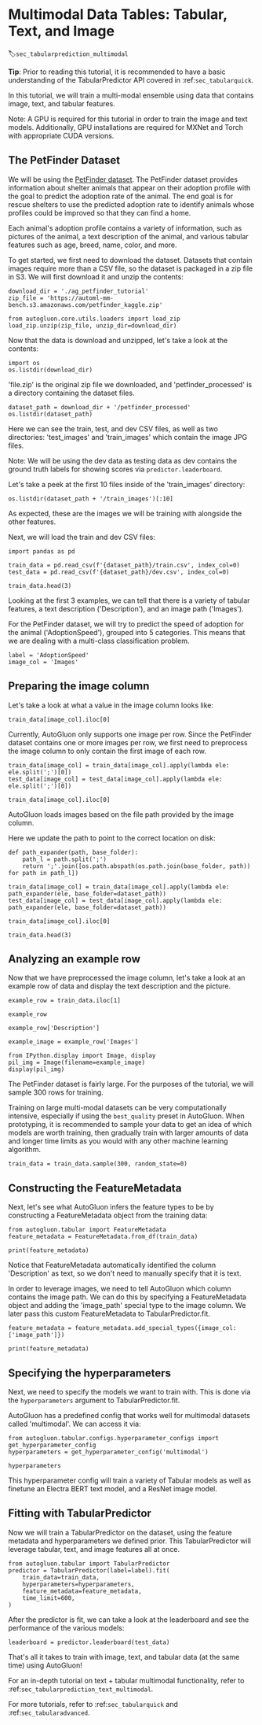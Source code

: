 # Multimodal Data Tables: Tabular, Text, and Image

:label:`sec_tabularprediction_multimodal`

**Tip**: Prior to reading this tutorial, it is recommended to have a basic understanding of the TabularPredictor API covered in :ref:`sec_tabularquick`.

In this tutorial, we will train a multi-modal ensemble using data that contains image, text, and tabular features.

Note: A GPU is required for this tutorial in order to train the image and text models. Additionally, GPU installations are required for MXNet and Torch with appropriate CUDA versions.

## The PetFinder Dataset

We will be using the [PetFinder dataset](https://www.kaggle.com/c/petfinder-adoption-prediction). The PetFinder dataset provides information about shelter animals that appear on their adoption profile with the goal to predict the adoption rate of the animal. The end goal is for rescue shelters to use the predicted adoption rate to identify animals whose profiles could be improved so that they can find a home.

Each animal's adoption profile contains a variety of information, such as pictures of the animal, a text description of the animal, and various tabular features such as age, breed, name, color, and more.

To get started, we first need to download the dataset. Datasets that contain images require more than a CSV file, so the dataset is packaged in a zip file in S3. We will first download it and unzip the contents:


```{.python .input}
download_dir = './ag_petfinder_tutorial'
zip_file = 'https://automl-mm-bench.s3.amazonaws.com/petfinder_kaggle.zip'
```


```{.python .input}
from autogluon.core.utils.loaders import load_zip
load_zip.unzip(zip_file, unzip_dir=download_dir)
```

Now that the data is download and unzipped, let's take a look at the contents:


```{.python .input}
import os
os.listdir(download_dir)
```

'file.zip' is the original zip file we downloaded, and 'petfinder_processed' is a directory containing the dataset files.


```{.python .input}
dataset_path = download_dir + '/petfinder_processed'
os.listdir(dataset_path)
```

Here we can see the train, test, and dev CSV files, as well as two directories: 'test_images' and 'train_images' which contain the image JPG files.

Note: We will be using the dev data as testing data as dev contains the ground truth labels for showing scores via `predictor.leaderboard`.

Let's take a peek at the first 10 files inside of the 'train_images' directory:


```{.python .input}
os.listdir(dataset_path + '/train_images')[:10]
```

As expected, these are the images we will be training with alongside the other features.

Next, we will load the train and dev CSV files:


```{.python .input}
import pandas as pd

train_data = pd.read_csv(f'{dataset_path}/train.csv', index_col=0)
test_data = pd.read_csv(f'{dataset_path}/dev.csv', index_col=0)
```


```{.python .input}
train_data.head(3)
```

Looking at the first 3 examples, we can tell that there is a variety of tabular features, a text description ('Description'), and an image path ('Images').

For the PetFinder dataset, we will try to predict the speed of adoption for the animal ('AdoptionSpeed'), grouped into 5 categories. This means that we are dealing with a multi-class classification problem.


```{.python .input}
label = 'AdoptionSpeed'
image_col = 'Images'
```

## Preparing the image column

Let's take a look at what a value in the image column looks like:


```{.python .input}
train_data[image_col].iloc[0]
```

Currently, AutoGluon only supports one image per row. Since the PetFinder dataset contains one or more images per row, we first need to preprocess the image column to only contain the first image of each row.


```{.python .input}
train_data[image_col] = train_data[image_col].apply(lambda ele: ele.split(';')[0])
test_data[image_col] = test_data[image_col].apply(lambda ele: ele.split(';')[0])

train_data[image_col].iloc[0]
```

AutoGluon loads images based on the file path provided by the image column.

Here we update the path to point to the correct location on disk:


```{.python .input}
def path_expander(path, base_folder):
    path_l = path.split(';')
    return ';'.join([os.path.abspath(os.path.join(base_folder, path)) for path in path_l])

train_data[image_col] = train_data[image_col].apply(lambda ele: path_expander(ele, base_folder=dataset_path))
test_data[image_col] = test_data[image_col].apply(lambda ele: path_expander(ele, base_folder=dataset_path))

train_data[image_col].iloc[0]
```


```{.python .input}
train_data.head(3)
```

## Analyzing an example row

Now that we have preprocessed the image column, let's take a look at an example row of data and display the text description and the picture.


```{.python .input}
example_row = train_data.iloc[1]

example_row
```


```{.python .input}
example_row['Description']
```


```{.python .input}
example_image = example_row['Images']

from IPython.display import Image, display
pil_img = Image(filename=example_image)
display(pil_img)
```

The PetFinder dataset is fairly large. For the purposes of the tutorial, we will sample 300 rows for training.

Training on large multi-modal datasets can be very computationally intensive, especially if using the `best_quality` preset in AutoGluon. When prototyping, it is recommended to sample your data to get an idea of which models are worth training, then gradually train with larger amounts of data and longer time limits as you would with any other machine learning algorithm.


```{.python .input}
train_data = train_data.sample(300, random_state=0)
```

## Constructing the FeatureMetadata

Next, let's see what AutoGluon infers the feature types to be by constructing a FeatureMetadata object from the training data:


```{.python .input}
from autogluon.tabular import FeatureMetadata
feature_metadata = FeatureMetadata.from_df(train_data)

print(feature_metadata)
```

Notice that FeatureMetadata automatically identified the column 'Description' as text, so we don't need to manually specify that it is text.

In order to leverage images, we need to tell AutoGluon which column contains the image path. We can do this by specifying a FeatureMetadata object and adding the 'image_path' special type to the image column. We later pass this custom FeatureMetadata to TabularPredictor.fit.


```{.python .input}
feature_metadata = feature_metadata.add_special_types({image_col: ['image_path']})

print(feature_metadata)
```

## Specifying the hyperparameters

Next, we need to specify the models we want to train with. This is done via the `hyperparameters` argument to TabularPredictor.fit.

AutoGluon has a predefined config that works well for multimodal datasets called 'multimodal'. We can access it via:


```{.python .input}
from autogluon.tabular.configs.hyperparameter_configs import get_hyperparameter_config
hyperparameters = get_hyperparameter_config('multimodal')

hyperparameters
```

This hyperparameter config will train a variety of Tabular models as well as finetune an Electra BERT text model, and a ResNet image model.

## Fitting with TabularPredictor

Now we will train a TabularPredictor on the dataset, using the feature metadata and hyperparameters we defined prior. This TabularPredictor will leverage tabular, text, and image features all at once.


```{.python .input}
from autogluon.tabular import TabularPredictor
predictor = TabularPredictor(label=label).fit(
    train_data=train_data,
    hyperparameters=hyperparameters,
    feature_metadata=feature_metadata,
    time_limit=600,
)
```

After the predictor is fit, we can take a look at the leaderboard and see the performance of the various models:


```{.python .input}
leaderboard = predictor.leaderboard(test_data)
```

That's all it takes to train with image, text, and tabular data (at the same time) using AutoGluon!

For an in-depth tutorial on text + tabular multimodal functionality, refer to :ref:`sec_tabularprediction_text_multimodal`.

For more tutorials, refer to :ref:`sec_tabularquick` and :ref:`sec_tabularadvanced`.

